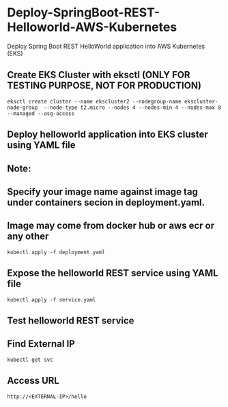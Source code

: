 # Deploy-SpringBoot-REST-Helloworld-AWS-Kubernetes
Deploy Spring Boot REST HelloWorld application into AWS Kubernetes (EKS)

##  Create EKS Cluster with eksctl  (ONLY FOR TESTING PURPOSE, NOT FOR PRODUCTION)

```
eksctl create cluster --name ekscluster2 --nodegroup-name ekscluster-node-group  --node-type t2.micro --nodes 4 --nodes-min 4 --nodes-max 8 --managed --asg-access
```

## Deploy helloworld application into EKS cluster using YAML file
## Note: 
## Specify your image name against image tag under containers secion in deployment.yaml. 
## Image may come from docker hub or aws ecr or any other
```
kubectl apply -f deployment.yaml
```

## Expose the helloworld REST service using YAML file 

```
kubectl apply -f service.yaml
```

## Test helloworld REST service 

## Find External IP 

```
kubectl get svc
```

## Access URL

```
http://<EXTERNAL-IP>/hello
```
